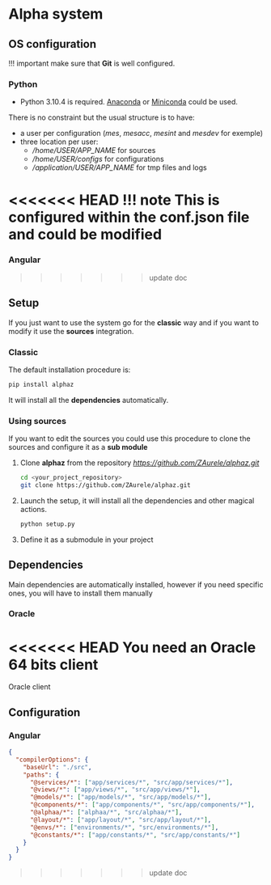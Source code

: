 # Alpha system 

## OS configuration

!!! important 
    make sure that **Git** is well configured.

### Python

- Python 3.10.4 is required.
[Anaconda](https://www.anaconda.com/) or [Miniconda](https://docs.conda.io/projects/conda/en/latest/user-guide/install/linux.html) could be used.

There is no constraint but the usual structure is to have:

- a user per configuration (_mes_, _mesacc_, _mesint_ and _mesdev_ for exemple)
- three location per user:
    - *_/home/USER/APP_NAME_* for sources
    - *_/home/USER/configs_* for configurations
    - *_/application/USER/APP_NAME_* for tmp files and logs

<<<<<<< HEAD
!!! note
    This is configured within the conf.json file and could be modified
=======
### Angular
>>>>>>> update doc

## Setup

If you just want to use the system go for the **classic** way and if you want to modify it use the **sources** integration.

### Classic

The default installation procedure is:

```sh
pip install alphaz
```

It will install all the **dependencies** automatically.

### Using sources

If you want to edit the sources you could use this procedure to clone the sources and configure it as a **sub module**

1. Clone **alphaz** from the repository _https://github.com/ZAurele/alphaz.git_

    ```sh
    cd <your_project_repository>
    git clone https://github.com/ZAurele/alphaz.git
    ```

2. Launch the setup, it will install all the dependencies and other magical actions.

    ```sh
    python setup.py
    ```

3. Define it as a submodule in your project

## Dependencies

Main dependencies are automatically installed, however if you need specific ones, you will have to install them manually

### Oracle

<<<<<<< HEAD
You need an Oracle 64 bits client
=======
Oracle client 

## Configuration

### Angular

```json
{
  "compilerOptions": {
    "baseUrl": "./src",
    "paths": {
      "@services/*": ["app/services/*", "src/app/services/*"],
      "@views/*": ["app/views/*", "src/app/views/*"],
      "@models/*": ["app/models/*", "src/app/models/*"],
      "@components/*": ["app/components/*", "src/app/components/*"],
      "@alphaa/*": ["alphaa/*", "src/alphaa/*"],
      "@layout/*": ["app/layout/*", "src/app/layout/*"],
      "@envs/*": ["environments/*", "src/environments/*"],
      "@constants/*": ["app/constants/*", "src/app/constants/*"]
    }
  }
}
```
>>>>>>> update doc
